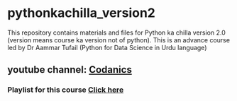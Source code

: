 # pythonkachilla_version2
This repository contains materials and files for Python ka chilla version 2.0 (version means course ka version not of python).
This is an advance course led by Dr Aammar Tufail (Python for Data Science in Urdu language)
## youtube channel: [Codanics](https://www.youtube.com/c/Codanics)

### Playlist for this course [Click here](https://youtube.com/playlist?list=PL9XvIvvVL50EyRNp6fnYwMve1CJqJCHj8)
